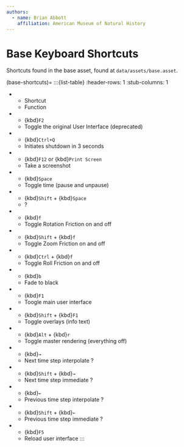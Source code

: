 ```yaml
---
authors:
  - name: Brian Abbott
    affiliation: American Museum of Natural History
---
```



# Base Keyboard Shortcuts

Shortcuts found in the base asset, found at `data/assets/base.asset`.

(base-shortcuts)=
:::{list-table}
:header-rows: 1
:stub-columns: 1
* - Shortcut
  - Function
* - {kbd}`F2`
  - Toggle the original User Interface (deprecated)
* - {kbd}`Ctrl+Q`
  - Initiates shutdown in 3 seconds
* - {kbd}`F12` or {kbd}`Print Screen`
  - Take a screenshot
* - {kbd}`Space`
  - Toggle time (pause and unpause)
* - {kbd}`Shift` + {kbd}`Space`
  - ?
* - {kbd}`f`
  - Toggle Rotation Friction on and off
* - {kbd}`Shift` + {kbd}`f`
  - Toggle Zoom Friction on and off
* - {kbd}`Ctrl` + {kbd}`f`
  - Toggle Roll Friction on and off
* - {kbd}`b`
  - Fade to black
* - {kbd}`F1`
  - Toogle main user interface
* - {kbd}`Shift` + {kbd}`F1`
  - Toggle overlays (info text)
* - {kbd}`Alt` + {kbd}`r`
  - Toggle master rendering (everything off)
* - {kbd}`→`
  - Next time step interpolate ?
* - {kbd}`Shift` + {kbd}`→`
  - Next time step immediate ?
* - {kbd}`←`
  - Previous time step interpolate ?
* - {kbd}`Shift` + {kbd}`←`
  - Previous time step immediate ?
* - {kbd}`F5`
  - Reload user interface
:::
